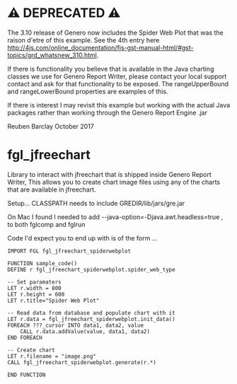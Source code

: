 # :warning: DEPRECATED :warning:
The 3.10 release of Genero now includes the Spider Web Plot that was the raison d'etre of this example.  See the 4th entry here http://4js.com/online_documentation/fjs-gst-manual-html/#gst-topics/grd_whatsnew_310.html.

If there is functionality you believe that is available in the Java charting classes we use for Genero Report Writer, please contact your local support contact and ask for that functionality to be exposed.  The rangeUpperBound and rangeLowerBound properties are examples of this.

If there is interest I may revisit this example but working with the actual Java packages rather than working through the Genero Report Engine .jar

Reuben Barclay October 2017

# fgl_jfreechart

Library to interact with jfreechart that is shipped inside Genero Report Writer,  This allows you to create chart image files using any of the charts that are available in jfreechart.

Setup...
CLASSPATH needs to include GREDIR/lib/jars/gre.jar

On Mac I found I needed to add --java-option=-Djava.awt.headless=true , to both fglcomp and fglrun

Code I'd expect you to end up with is of the form ...

    IMPORT FGL fgl_jfreechart_spiderwebplot
    
    FUNCTION sample_code()
    DEFINE r fgl_jfreechart_spiderwebplot.spider_web_type

    -- Set paramaters
    LET r.width = 800
    LET r.height = 600
    LET r.title="Spider Web Plot"
    
    -- Read data from database and populate chart with it
    LET r.data = fgl_jfreechart_spiderwebplot.init_data()
    FOREACH ???_cursor INTO data1, data2, value 
        CALL r.data.addValue(value, data1, data2)
    END FOREACH

    -- Create chart
    LET r.filename = "image.png"
    CALL fgl_jfreechart_spiderwebplot.generate(r.*)
    
    END FUNCTION

